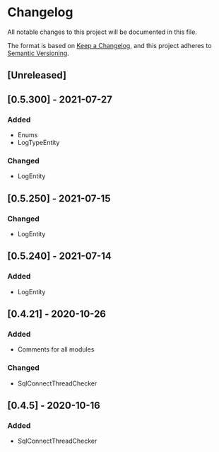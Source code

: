 ﻿# Changelog
All notable changes to this project will be documented in this file.

The format is based on [Keep a Changelog](https://keepachangelog.com/en/1.0.0/),
and this project adheres to [Semantic Versioning](https://semver.org/spec/v2.0.0.html).

## [Unreleased]

## [0.5.300] - 2021-07-27
### Added
- Enums
- LogTypeEntity
### Changed
- LogEntity

## [0.5.250] - 2021-07-15
### Changed
- LogEntity

## [0.5.240] - 2021-07-14
### Added
- LogEntity

## [0.4.21] - 2020-10-26
### Added
- Comments for all modules
### Changed
- SqlConnectThreadChecker

## [0.4.5] - 2020-10-16
### Added
- SqlConnectThreadChecker
